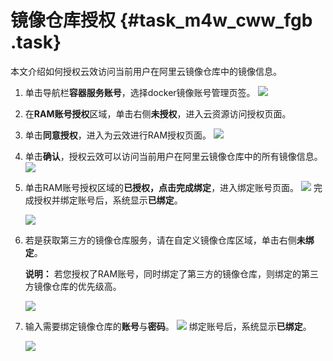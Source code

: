 # 镜像仓库授权 {#task_m4w_cww_fgb .task}

本文介绍如何授权云效访问当前用户在阿里云镜像仓库中的镜像信息。

1.  单击导航栏**容器服务账号**，选择docker镜像账号管理页签。 ![](http://static-aliyun-doc.oss-cn-hangzhou.aliyuncs.com/assets/img/82962/154717479135124_zh-CN.png) 
2.  在**RAM账号授权**区域，单击右侧**未授权**，进入云资源访问授权页面。 
3.  单击**同意授权**，进入为云效进行RAM授权页面。 ![](http://static-aliyun-doc.oss-cn-hangzhou.aliyuncs.com/assets/img/82962/154717479135125_zh-CN.png) 
4.  单击**确认**，授权云效可以访问当前用户在阿里云镜像仓库中的所有镜像信息。 ![](http://static-aliyun-doc.oss-cn-hangzhou.aliyuncs.com/assets/img/82962/154717479135126_zh-CN.png) 
5.  单击RAM账号授权区域的**已授权，点击完成绑定**，进入绑定账号页面。 ![](http://static-aliyun-doc.oss-cn-hangzhou.aliyuncs.com/assets/img/82962/154717479135127_zh-CN.png) 完成授权并绑定账号后，系统显示**已绑定**。

    ![](http://static-aliyun-doc.oss-cn-hangzhou.aliyuncs.com/assets/img/82962/154717479135131_zh-CN.png)

6.  若是获取第三方的镜像仓库服务，请在自定义镜像仓库区域，单击右侧**未绑定**。 

    **说明：** 若您授权了RAM账号，同时绑定了第三方的镜像仓库，则绑定的第三方镜像仓库的优先级高。

    ![](http://static-aliyun-doc.oss-cn-hangzhou.aliyuncs.com/assets/img/82962/154717479135133_zh-CN.png) 

7.  输入需要绑定镜像仓库的**账号**与**密码**。 ![](http://static-aliyun-doc.oss-cn-hangzhou.aliyuncs.com/assets/img/82962/154717479235128_zh-CN.png) 绑定账号后，系统显示**已绑定**。

    ![](http://static-aliyun-doc.oss-cn-hangzhou.aliyuncs.com/assets/img/82962/154717479236958_zh-CN.png)



